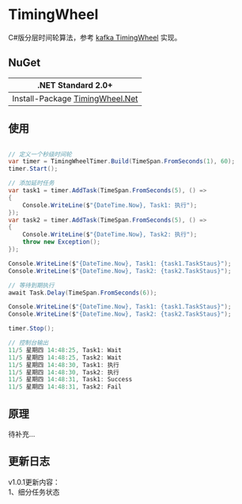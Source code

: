 # TimingWheel

C#版分层时间轮算法，参考 [kafka TimingWheel](https://github.com/apache/kafka/tree/trunk/core/src/main/scala/kafka/utils/timer) 实现。

## NuGet

| .NET Standard 2.0+ |
| ----- |
| Install-Package [TimingWheel.Net](https://www.nuget.org/packages/TimingWheel.Net) |

## 使用

``` csharp

// 定义一个秒级时间轮
var timer = TimingWheelTimer.Build(TimeSpan.FromSeconds(1), 60);
timer.Start();

// 添加延时任务
var task1 = timer.AddTask(TimeSpan.FromSeconds(5), () =>
{
    Console.WriteLine($"{DateTime.Now}, Task1: 执行");
});
var task2 = timer.AddTask(TimeSpan.FromSeconds(5), () =>
{
    Console.WriteLine($"{DateTime.Now}, Task2: 执行");
    throw new Exception();
});

Console.WriteLine($"{DateTime.Now}, Task1: {task1.TaskStaus}");
Console.WriteLine($"{DateTime.Now}, Task2: {task2.TaskStaus}");

// 等待到期执行
await Task.Delay(TimeSpan.FromSeconds(6));

Console.WriteLine($"{DateTime.Now}, Task1: {task1.TaskStaus}");
Console.WriteLine($"{DateTime.Now}, Task2: {task2.TaskStaus}");

timer.Stop();

// 控制台输出
11/5 星期四 14:48:25, Task1: Wait
11/5 星期四 14:48:25, Task2: Wait
11/5 星期四 14:48:30, Task1: 执行
11/5 星期四 14:48:30, Task2: 执行
11/5 星期四 14:48:31, Task1: Success
11/5 星期四 14:48:31, Task2: Fail

```

## 原理

待补充...

## 更新日志

v1.0.1更新内容：  
1、细分任务状态